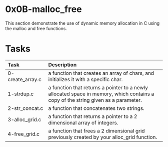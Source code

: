 # 0x0B-malloc_free
This section demonstrate the use of dynamic memory allocation in C using the malloc and free functions.
# Tasks
| Task | Description |
|:--|:--|
| 0-create_array.c | a function that creates an array of chars, and initializes it with a specific char. |
| 1-strdup.c | a function that returns a pointer to a newly allocated space in memory, which contains a copy of the string given as a parameter. |
| 2-str_concat.c | a function that concatenates two strings. |
| 3-alloc_grid.c | a function that returns a pointer to a 2 dimensional array of integers. |
| 4-free_grid.c | a function that frees a 2 dimensional grid previously created by your alloc_grid function. |
